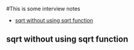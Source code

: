 #This is some interview notes

* [sqrt without using sqrt function](#sqrt-without-using-sqrt-function)

## sqrt without using sqrt function
